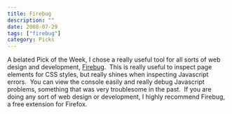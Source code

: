 ```yaml
---
title: Firebug
description: ""
date: 2008-07-29
tags: ["firebug"]
category: Picks
---
```



A belated Pick of the Week, I chose a really useful tool for all sorts of web design and development, <a href="https://web.archive.org/web/20131211125405/http://getfirebug.com/">Firebug</a>.&nbsp; This is really useful to inspect page elements for CSS styles, but really shines when inspecting Javascript errors.&nbsp; You can view the console easily and really debug Javascript problems, something that was very troublesome in the past.&nbsp; If you are doing any sort of web design or development, I highly recommend Firebug, a free extension for Firefox.
